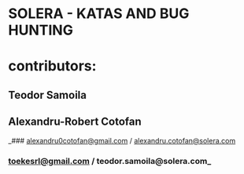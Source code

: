 # SOLERA - KATAS AND BUG HUNTING

# **contributors:**

## Teodor Samoila

## Alexandru-Robert Cotofan

_### alexandru0cotofan@gmail.com / alexandru.cotofan@solera.com
### toekesrl@gmail.com / teodor.samoila@solera.com_

